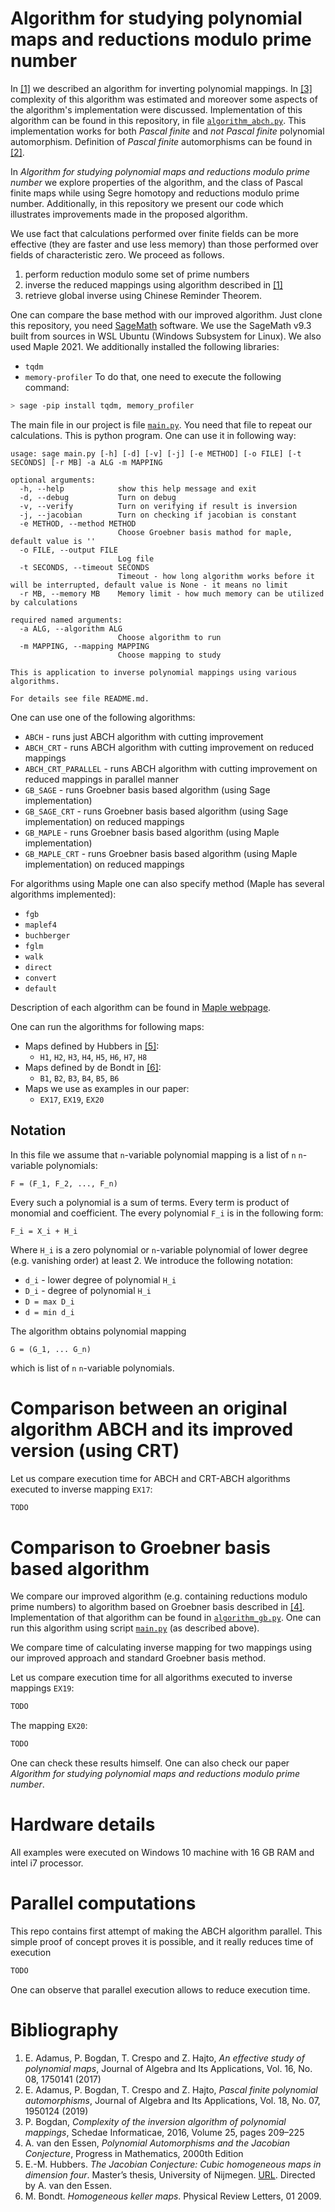 # Algorithm for studying polynomial maps and reductions modulo prime number

In [[1]]() we described an algorithm for inverting polynomial mappings. In [[3]]() complexity of this algorithm was estimated and moreover some aspects of the algorithm's implementation were discussed. Implementation of this algorithm can be found in this repository, in file [`algorithm_abch.py`](https://github.com/Adamus-Bogdan/Algorithm-Reduction/blob/master/algorithm_abch.py). This implementation works for both _Pascal finite_ and _not Pascal finite_ polynomial automorphism. Definition of _Pascal finite_ automorphisms can be found in [[2]]().

In _Algorithm for studying polynomial maps and reductions modulo prime number_ we explore properties of the algorithm, and the class of Pascal finite maps while using Segre homotopy and reductions modulo prime number.  Additionally, in this repository we present our code which illustrates improvements made in the proposed algorithm.

We use fact that calculations performed over finite fields can be more effective (they are faster and use less memory) than those performed over fields of characteristic zero. We proceed as follows.
1. perform reduction modulo some set of prime numbers
2. inverse the reduced mappings using algorithm described in [[1]]()
3. retrieve global inverse using Chinese Reminder Theorem.

One can compare the base method with our improved algorithm. Just clone this repository, you need [SageMath](http://www.sagemath.org/) software. We use the SageMath v9.3 built from sources in WSL Ubuntu (Windows Subsystem for Linux). We also used Maple 2021. We additionally installed the following libraries:
- `tqdm`
- `memory-profiler`
To do that, one need to execute the following command:
```bash
> sage -pip install tqdm, memory_profiler
```
The main file in our project is file [`main.py`](https://github.com/Adamus-Bogdan/Algorithm-Reduction/blob/master/main.py). You need that file to repeat our calculations. This is python program. One can use it in following way:
```commandline
usage: sage main.py [-h] [-d] [-v] [-j] [-e METHOD] [-o FILE] [-t SECONDS] [-r MB] -a ALG -m MAPPING

optional arguments:
  -h, --help            show this help message and exit
  -d, --debug           Turn on debug
  -v, --verify          Turn on verifying if result is inversion
  -j, --jacobian        Turn on checking if jacobian is constant
  -e METHOD, --method METHOD
                        Choose Groebner basis mathod for maple, default value is ''
  -o FILE, --output FILE
                        Log file
  -t SECONDS, --timeout SECONDS
                        Timeout - how long algorithm works before it will be interrupted, default value is None - it means no limit
  -r MB, --memory MB    Memory limit - how much memory can be utilized by calculations

required named arguments:
  -a ALG, --algorithm ALG
                        Choose algorithm to run
  -m MAPPING, --mapping MAPPING
                        Choose mapping to study

This is application to inverse polynomial mappings using various algorithms.

For details see file README.md.
```

One can use one of the following algorithms:
- `ABCH` - runs just ABCH algorithm with cutting improvement 
- `ABCH_CRT` - runs ABCH algorithm with cutting improvement on reduced mappings
- `ABCH_CRT_PARALLEL` - runs ABCH algorithm with cutting improvement on reduced mappings in parallel manner
- `GB_SAGE` - runs Groebner basis based algorithm (using Sage implementation)
- `GB_SAGE_CRT` - runs Groebner basis based algorithm (using Sage implementation) on reduced mappings
- `GB_MAPLE` - runs Groebner basis based algorithm (using Maple implementation)
- `GB_MAPLE_CRT` - runs Groebner basis based algorithm (using Maple implementation) on reduced mappings

For algorithms using Maple one can also specify method (Maple has several algorithms implemented):
- `fgb`
- `maplef4`
- `buchberger`
- `fglm`  
- `walk`
- `direct`
- `convert` 
- `default`

Description of each algorithm can be found in [Maple webpage](https://www.maplesoft.com/support/help/Maple/view.aspx?path=Groebner%2FBasis_algorithms).

One can run the algorithms for following maps:
- Maps defined by Hubbers in [[5]]():
  - `H1`, `H2`, `H3`, `H4`, `H5`, `H6`, `H7`, `H8`
- Maps defined by de Bondt in [[6]]():
  - `B1`, `B2`, `B3`, `B4`, `B5`, `B6`
- Maps we use as examples in our paper:
  - `EX17`, `EX19`, `EX20`

## Notation

In this file we assume that `n`-variable polynomial mapping is a list of `n` `n`-variable polynomials:
```
F = (F_1, F_2, ..., F_n)
```
Every such a polynomial is a sum of terms. Every term is product of monomial and coefficient. The every polynomial `F_i` is in the following form:
```
F_i = X_i + H_i
```
Where `H_i` is a zero polynomial or `n`-variable polynomial of lower degree (e.g. vanishing order) at least 2.
We introduce the following notation:
- `d_i` - lower degree of polynomial `H_i`
- `D_i` - degree of polynomial `H_i`
- `D = max D_i`
- `d = min d_i`

The algorithm obtains polynomial mapping
```
G = (G_1, ... G_n)
```
which is list of `n` `n`-variable polynomials.

# Comparison between an original algorithm ABCH and its improved version (using CRT)


Let us compare execution time for ABCH and CRT-ABCH algorithms executed to inverse mapping `EX17`:
```bash
TODO
```

# Comparison to Groebner basis based algorithm

We compare our improved algorithm (e.g. containing reductions modulo prime numbers) to algorithm based on Groebner basis described in [[4]]().
Implementation of that algorithm can be found in [`algorithm_gb.py`](https://github.com/Adamus-Bogdan/Algorithm-Reduction/blob/master/algorithm_gb.py).
One can run this algorithm using script [`main.py`](https://github.com/Adamus-Bogdan/Algorithm-Reduction/blob/master/main.py) (as described above).

We compare time of calculating inverse mapping for two mappings using our improved approach and standard Groebner basis method.

Let us compare execution time for all algorithms executed to inverse mappings `EX19`:

```bash
TODO
```
The mapping `EX20`:
```bash
TODO
```

One can check these results himself. One can also check our paper _Algorithm for studying polynomial maps and reductions modulo prime number_.


# Hardware details

All examples were executed on Windows 10 machine with 16 GB RAM and intel i7 processor.


# Parallel computations


This repo contains first attempt of making the ABCH algorithm parallel. This simple proof of concept proves it is possible, and it really reduces time of execution
```bash
TODO
```

One can observe that parallel execution allows to reduce execution time.


# Bibliography

1. E. Adamus, P. Bogdan, T. Crespo and Z. Hajto, _An effective study of polynomial maps_, Journal of Algebra and Its Applications, Vol. 16, No. 08, 1750141 (2017)
2. E. Adamus, P. Bogdan, T. Crespo and Z. Hajto, _Pascal finite polynomial automorphisms_, Journal of Algebra and Its Applications, Vol. 18, No. 07, 1950124 (2019)
3. P. Bogdan, _Complexity of the inversion algorithm of polynomial mappings_, Schedae Informaticae, 2016, Volume 25, pages 209–225
4. A. van den Essen, _Polynomial Automorphisms and the Jacobian Conjecture_, Progress in Mathematics, 2000th Edition
5. E.-M. Hubbers. _The Jacobian Conjecture: Cubic homogeneous maps in dimension four_.  Master’s thesis, University of Nijmegen. [URL](http://www.cs.ru.nl/~hubbers/pubs/ivascriptie.pdf). Directed by A. van den Essen.
6. M. Bondt.  _Homogeneous keller maps_. Physical Review Letters, 01 2009.

